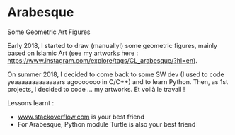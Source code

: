 # Arabesque
Some Geometric Art Figures

Early 2018, I started to draw (manually!) some geometric figures, mainly based on Islamic Art (see my artworks here : https://www.instagram.com/explore/tags/CL_arabesque/?hl=en). 

On summer 2018, I decided to come back to some SW dev (I used to code yeaaaaaaaaaaaaars agooooooo in C/C++) and to learn Python. Then, as 1st projects, I decided to code ... my artworks. Et voilà le travail !

Lessons learnt :
- www.stackoverflow.com is your best friend
- For Arabesque, Python module Turtle is also your best friend
